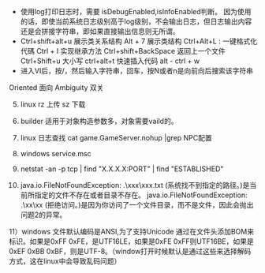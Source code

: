 * 使用log打印日志时，需要 isDebugEnabled,isInfoEnabled判断。
    因为使用的话，即使当前系统日志级别高于log级别，不会输出日志，但日志输出内容还是会拼接字符串，即如果直接输出信息则无所谓。
* Ctrl+shift+alt+u 展示类关系结构
    Alt + 7  展示类结构
    Ctrl+Alt+L : 一键格式化代碼
    Ctrl + I  实现继承方法
    Ctrl+shift+BackSpace 返回上一个文件
    Ctrl+Shift+u 大小写
    ctrl+alt+t 快速插入代码
    alt -  ctrl + w  
* 进入VI后，按/，然后输入字符串，回车，按N或者n是向前向后搜索该字符串

Oriented 面向
Ambiguity 双关


5) linux rz 上传 sz 下载

6) builder 适用于对象构造参数多，对象需要vaild的。

7) linux 日志查找 cat game.GameServer.nohup |grep NPC配置

8) windows service.msc

9) netstat -an -p tcp | find "X.X.X.X:PORT" | find "ESTABLISHED" 

10) java.io.FileNotFoundException: .\xxx\xxx.txt (系统找不到指定的路径。)是当前所指定的文件不存在或者目录不存在。 
java.io.FileNotFoundException: .\xx\xx (拒绝访问。)是因为你访问了一个文件目录，而不是文件，因此会抛出问题2的异常。

11）windows 文件默认编码是ANSI,为了支持Unicode 通过在文件头添加BOM来标识。如果是0xFF 0xFE，是UTF16LE，如果是0xFE 0xFF则UTF16BE，如果是0xEF 0xBB 0xBF，则是UTF-8。（window打开时候默认是通过这些来选择解码方式，这在linux中会导致乱码问题）
